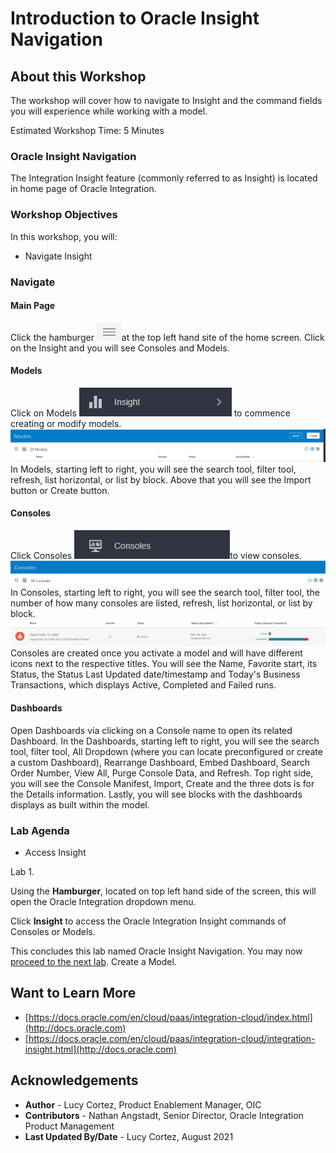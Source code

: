 # Introduction to Oracle Insight Navigation

## About this Workshop

The workshop will cover how to navigate to Insight and the command fields you will experience while working with a model.

Estimated Workshop Time: 5 Minutes

### Oracle Insight Navigation
The Integration Insight feature (commonly referred to as Insight) is located in home page of Oracle Integration.



### Workshop Objectives

In this workshop, you will:
* Navigate Insight

### Navigate
#### Main Page
Click the hamburger ![hamburger](./images/hamburger.png " ")at the top left hand site of the home screen. Click on the Insight and you will see Consoles and Models.

#### Models
Click on Models ![model](./images/model.png " ") to commence creating or modify models.
![modelpage](./images/modelpage.png " ")
In Models, starting left to right, you will see the search tool, filter tool, refresh, list horizontal, or list by block. Above that you will see the Import button or Create button.

#### Consoles
Click Consoles ![console](./images/console.png " ")to view consoles. 
![consolepage](./images/consolepage.png " ")
In Consoles, starting left to right, you will see the search tool, filter tool, the number of how many consoles are listed, refresh, list horizontal, or list by block. 
![consolepage2](./images/consolepage2.png " ")
Consoles are created once you activate a model and will have different icons next to the respective titles. You will see the Name, Favorite start, its Status, the Status Last Updated date/timestamp and Today's Business Transactions, which displays Active, Completed and Failed runs.

#### Dashboards
Open Dashboards via clicking on a Console name to open its related Dashboard. 
In the Dashboards, starting left to right, you will see the search tool, filter tool, All Dropdown (where you can locate preconfigured or create a custom Dashboard), Rearrange Dashboard, Embed Dashboard, Search Order Number, View All, Purge Console Data, and Refresh. 
Top right side, you will see the Console Manifest, Import, Create and the three dots is for the Details information. Lastly, you will see blocks with the dashboards displays as built within the model.   
### Lab Agenda
* Access Insight

Lab 1.

Using the **Hamburger**, located on top left hand side of the screen, this will open the Oracle Integration dropdown menu.

Click **Insight** to access the Oracle Integration Insight commands of Consoles or Models.

This concludes this lab named Oracle Insight Navigation. You may now [proceed to the next lab](#next). Create a Model.



## Want to Learn More

* [https://docs.oracle.com/en/cloud/paas/integration-cloud/index.html](http://docs.oracle.com)
* [https://docs.oracle.com/en/cloud/paas/integration-cloud/integration-insight.html](http://docs.oracle.com)

## Acknowledgements
* **Author** - Lucy Cortez, Product Enablement Manager, OIC
* **Contributors** -  Nathan Angstadt, Senior Director, Oracle Integration Product Management
* **Last Updated By/Date** - Lucy Cortez, August 2021

